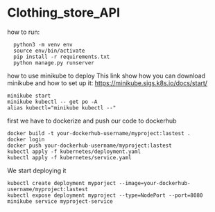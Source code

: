 # Clothing_store_API
how to run:

```
  python3 -m venv env
  source env/bin/activate
  pip install -r requirements.txt
  python manage.py runserver
```

how to use minikube to deploy
This link show how you can download minikube and how to set up it: https://minikube.sigs.k8s.io/docs/start/
```
minikube start
minikube kubectl -- get po -A
alias kubectl="minikube kubectl --"
```
first we have to dockerize and push our code to dockerhub
```
docker build -t your-dockerhub-username/myproject:lastest .
docker login
docker push your-dockerhub-username/myproject:lastest
kubectl apply -f kubernetes/deployment.yaml
kubectl apply -f kubernetes/service.yaml 
```

We start deploying it 
```
kubectl create deployment myporject --image=your-dockerhub-username/myproject:lastest
kubectl expose deployment myproject --type=NodePort --port=8080
minikube service myproject-service
```
